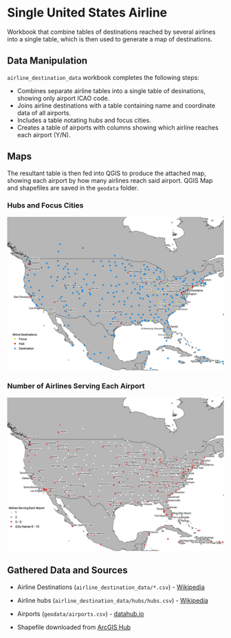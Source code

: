 # Single United States Airline
Workbook that combine tables of destinations reached by several airlines into a single table, which is then used to generate a map of destinations.

## Data Manipulation

`airline_destination_data` workbook completes the following steps:
* Combines separate airline tables into a single table of desinations, showing only airport ICAO code.
* Joins airline destinations with a table containing name and coordinate data of all airports.
* Includes a table notating hubs and focus cities.
* Creates a table of airports with columns showing which airline reaches each airport (Y/N).

## Maps

The resultant table is then fed into QGIS to produce the attached map, showing each airport by how many airlines reach said airport. QGIS Map and shapefiles are saved in the `geodata` folder.

### Hubs and Focus Cities
![Destinations USA](airline_destinations_usa_hubs.png)

### Number of Airlines Serving Each Airport
![Destinations by Number of Airlines served](airline_destinations_usa_number.png)


## Gathered Data and Sources

* Airline Destinations (`airline_destination_data/*.csv`) - [Wikipedia](https://en.wikipedia.org/)


* Airline hubs (`airline_destination_data/hubs/hubs.csv`) - [Wikipedia](https://en.wikipedia.org/)

* Airports (`geodata/airports.csv`) - [datahub.io](https://datahub.io/core/airport-codes)

* Shapefile downloaded from [ArcGIS Hub](https://hub.arcgis.com/datasets/a21fdb46d23e4ef896f31475217cbb08_1)
